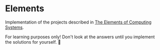 # Elements

Implementation of the projects described in [The Elements of Computing Systems](http://www.nand2tetris.org).

For learning purposes only! Don't look at the answers until you implement the solutions for yourself. :see_no_evil:
